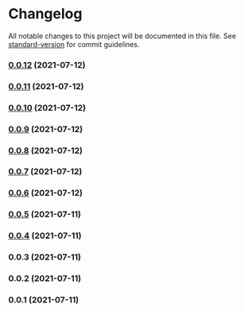 # Changelog

All notable changes to this project will be documented in this file. See [standard-version](https://github.com/conventional-changelog/standard-version) for commit guidelines.

### [0.0.12](https://github.com/ECJ222/nuxt-paystack/compare/v0.0.11...v0.0.12) (2021-07-12)

### [0.0.11](https://github.com/ECJ222/nuxt-paystack/compare/v0.0.10...v0.0.11) (2021-07-12)

### [0.0.10](https://github.com/ECJ222/nuxt-paystack/compare/v0.0.9...v0.0.10) (2021-07-12)

### [0.0.9](https://github.com/ECJ222/nuxt-paystack/compare/v0.0.8...v0.0.9) (2021-07-12)

### [0.0.8](https://github.com/ECJ222/nuxt-paystack/compare/v0.0.7...v0.0.8) (2021-07-12)

### [0.0.7](https://github.com/ECJ222/nuxt-paystack/compare/v0.0.6...v0.0.7) (2021-07-12)

### [0.0.6](https://github.com/ECJ222/nuxt-paystack/compare/v0.0.5...v0.0.6) (2021-07-12)

### [0.0.5](https://github.com/ECJ222/nuxt-paystack/compare/v0.0.4...v0.0.5) (2021-07-11)

### [0.0.4](https://github.com/ECJ222/nuxt-paystack/compare/v0.0.3...v0.0.4) (2021-07-11)

### 0.0.3 (2021-07-11)

### 0.0.2 (2021-07-11)

### 0.0.1 (2021-07-11)
